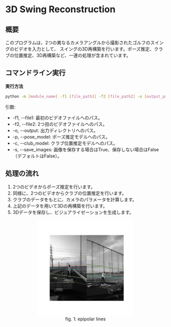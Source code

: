 # 3D Swing Reconstruction

## 概要
このプログラムは、2つの異なるカメラアングルから撮影されたゴルフのスイングのビデオを入力として、
スイングの3D再構築を行います。ポーズ推定、クラブの位置推定、3D再構築など、一連の処理が含まれています。

## コマンドライン実行
**実行方法**
```bash
python -m [module_name] -f1 [file_path1] -f2 [file_path2] -o [output_path] -p [pose_model_path] -c [club_model_path] [-s [save_images_flag]]
```

引数:
- -f1, --file1: 最初のビデオファイルへのパス。
- -f2, --file2: 2つ目のビデオファイルへのパス。
- -o, --output: 出力ディレクトリへのパス。
- -p, --pose_model: ポーズ推定モデルへのパス。
- -c, --club_model: クラブ位置推定モデルへのパス。
- -s, --save_images: 画像を保存する場合はTrue、保存しない場合はFalse（デフォルトはFalse）。

## 処理の流れ
1. 2つのビデオからポーズ推定を行います。
2. 同様に、2つのビデオからクラブの位置推定を行います。
3. クラブのデータをもとに、カメラのパラメータを計算します。
4. 上記のデータを用いて3Dの再構築を行います。
5. 3Dデータを保存し、ビジュアライゼーションを生成します。


<p align="center">
    <img src="./assets/draw_epipolar_lines.png" width="300px"><br>
    fig. 1: epipolar lines
</p>